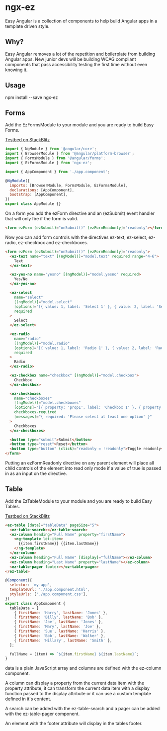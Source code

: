# ngx-ez

Easy Angular is a collection of components to help build Angular apps in a template driven style.

## Why?
Easy Angular removes a lot of the repetition and boilerplate from building Angular apps. New junior devs will be building WCAG compliant components that pass accessibility testing the first time without even knowing it.

## Usage

npm install --save ngx-ez

## Forms

Add the EzFormsModule to your module and you are ready to build Easy Forms.

[Testbed on StackBlitz](https://stackblitz.com/edit/angular-8brst8?file=src%2Fapp%2Fapp.component.html)

```javascript
import { NgModule } from '@angular/core';
import { BrowserModule } from '@angular/platform-browser';
import { FormsModule } from '@angular/forms';
import { EzFormsModule } from 'ngx-ez';

import { AppComponent } from './app.component';

@NgModule({
  imports: [BrowserModule, FormsModule, EzFormsModule],
  declarations: [AppComponent],
  bootstrap: [AppComponent],
})
export class AppModule {}
```

On a form you add the ezForm directive and an (ezSubmit) event handler that will only fire if the form is valid.

```html
<form ezForm (ezSubmit)="onSubmit()" [ezFormReadonly]="readonly"></form>
```

Now you can add form controls with the directives ez-text, ez-select, ez-radio, ez-checkbox and ez-checkboxes.

```html
<form ezForm (ezSubmit)="onSubmit()" [ezFormReadonly]="readonly">
  <ez-text name="text" [(ngModel)]="model.text" required range="4-6">
    Text
  </ez-text>

  <ez-yes-no name="yesno" [(ngModel)]="model.yesno" required>
    Yes/No
  </ez-yes-no>

  <ez-select
    name="select"
    [(ngModel)]="model.select"
    [options]="[{ value: 1, label: 'Select 1' }, { value: 2, label: 'Select 2' }]"
    required
  >
    Select
  </ez-select>

  <ez-radio
    name="radio"
    [(ngModel)]="model.radio"
    [options]="[{ value: 1, label: 'Radio 1' }, { value: 2, label: 'Radio 2' }]"
    required
  >
    Radio
  </ez-radio>

  <ez-checkbox name="checkbox" [(ngModel)]="model.checkbox">
    Checkbox
  </ez-checkbox>

  <ez-checkboxes
    name="checkboxes"
    [(ngModel)]="model.checkboxes"
    [options]="[{ property: 'prop1', label: 'Checkbox 1' }, { property: 'prop2', label: 'Checkbox 2' }, { property: 'prop3', label: 'Checkbox 3' }]"
    checkboxes-required
    [messages]="{ required: 'Please select at least one option' }"
  >
    Checkboxes
  </ez-checkboxes>

  <button type="submit">Submit</button>
  <button type="reset">Reset</button>
  <button type="button" (click)="readonly = !readonly">Toggle readonly</button>
</form>
```

Putting an ezFormReadonly directive on any parent element will place all child controls of the element into read only mode if a value of true is passed in as an input on the directive.

## Table

Add the EzTableModule to your module and you are ready to build Easy Tables.

[Testbed on StackBlitz](https://stackblitz.com/edit/angular-npn1p1?file=src%2Fapp%2Fapp.module.ts)

```html
<ez-table [data]="tableData" pageSize="5">
  <ez-table-search></ez-table-search>
  <ez-column heading="Full Name" property="firstName">
    <ng-template let-item>
      {{item.firstName}} {{item.lastName}}
    </ng-template>
  </ez-column>
  <ez-column heading="Full Name" [display]="fullName"></ez-column>
  <ez-column heading="Last Name" property="lastName"></ez-column>
  <ez-table-pager footer></ez-table-pager>
</ez-table>
```

```javascript
@Component({
  selector: 'my-app',
  templateUrl: './app.component.html',
  styleUrls: ['./app.component.css'],
})
export class AppComponent {
  tableData = [
    { firstName: 'Harry', lastName: 'Jones' },
    { firstName: 'Billy', lastName: 'Bob' },
    { firstName: 'Joe', lastName: 'Jones' },
    { firstName: 'Mary', lastName: 'Joe' },
    { firstName: 'Sue', lastName: 'Harris' },
    { firstName: 'Bob', lastName: 'Walker' },
    { firstName: 'Hillary', lastName: 'Smith' },
  ];

  fullName = (item) => `${item.firstName} ${item.lastName}`;
}
```

data is a plain JavaScript array and columns are defined with the ez-column component.

A column can display a property from the current data item with the property attribute, it can transform the current data item with a display function passed to the display attribute or it can use a custom template defined in it's content.

A search can be added with the ez-table-search and a pager can be added with the ez-table-pager component.

An element with the footer attribute will display in the tables footer.
